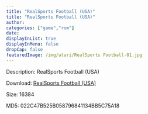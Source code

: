 ```yaml
---
title: "RealSports Football (USA)"
title: "RealSports Football (USA)"
author: 
categories: ["game","rom"]
date: 
displayInList: true
displayInMenu: false
dropCap: false
featuredImage: /img/atari/RealSports Football-01.jpg
---
```


Description: RealSports Football (USA)

Download: <a href="https://kknackGearCT.ctfile.com/fs/2629127-327667897" target = "_blank" rel = "nofollow" > RealSports Football (USA)</a>

Size: 16384

MD5: 022C47B525B058796841134BB5C75A18

